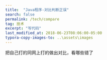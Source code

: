 ```yaml
---
title:  "Java程序-对比判断正误"
search: false
permalink: /tech/compare
tag: 技术
excerpt: "写代码"
last_modified_at: 2018-06-23T08:06:00-05:00
typora-copy-images-to: ..\assets\images
---
```


把自己打的同网上打的做出对比，看哪些错了